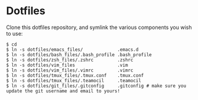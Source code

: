 # Dotfiles

Clone this dotfiles repository, and symlink the various components you wish to use:

````
$ cd
$ ln -s dotfiles/emacs_files/             .emacs.d
$ ln -s dotfiles/bash_files/.bash_profile .bash_profile
$ ln -s dotfiles/zsh_files/.zshrc         .zshrc
$ ln -s dotfiles/vim_files                .vim
$ ln -s dotfiles/vim_files/.vimrc         .vimrc
$ ln -s dotfiles/tmux_files/.tmux.conf    .tmux.conf
$ ln -s dotfiles/tmux_files/.teamocil     .teamocil
$ ln -s dotfiles/git_files/.gitconfig     .gitconfig # make sure you update the git username and email to yours!
````
